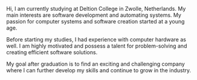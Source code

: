 Hi, I am currently studying at Deltion College in Zwolle, Netherlands. My main interests are software development and automating systems. My passion for computer systems and software creation started at a young age.

Before starting my studies, I had experience with computer hardware as well. I am highly motivated and possess a talent for problem-solving and creating efficient software solutions.

My goal after graduation is to find an exciting and challenging company where I can further develop my skills and continue to grow in the industry.
<!---
stefanpost268/stefanpost268 is a ✨ special ✨ repository because its `README.md` (this file) appears on your GitHub profile.
You can click the Preview link to take a look at your changes.
--->
